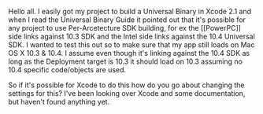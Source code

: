 Hello all. I easily got my project to build a Universal Binary in Xcode 2.1 and when I read the Universal Binary Guide it pointed out that it's possible for any project to use Per-Arcetecture SDK building, for ex the [[PowerPC]] side links against 10.3 SDK and the Intel side links against the 10.4 Universal SDK. I wanted to test this out so to make sure that my app still loads on Mac OS X 10.3 & 10.4. I assume even though it's linking against the 10.4 SDK as long as the Deployment target is 10.3 it should load on 10.3 assuming no 10.4 specific code/objects are used.

So if it's possible for Xcode to do this how do you go about changing the settings for this? I've been looking over Xcode and some documentation, but haven't found anything yet.